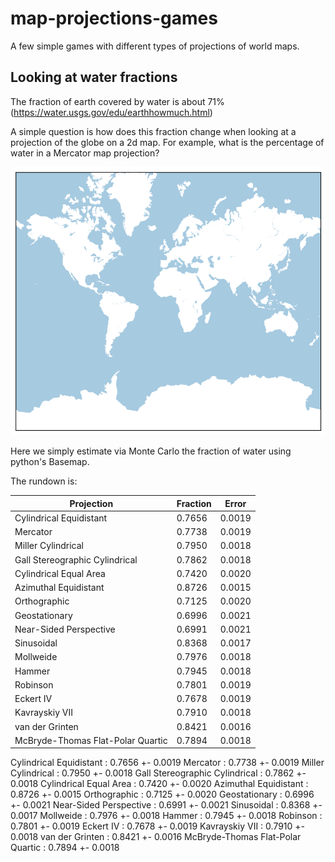 # map-projections-games

A few simple games with different types of projections of world maps.

## Looking at water fractions
The fraction of earth covered by water is about 71%
(https://water.usgs.gov/edu/earthhowmuch.html)

A simple question is how does this fraction change when looking at a
projection of the globe on a 2d map. For example, what is the
percentage of water in a Mercator map projection?

![Mercator projection](images/merc.png)


Here we simply estimate via Monte Carlo the fraction of water using
python's Basemap.

The rundown is:

| Projection                        | Fraction | Error  |
| --------------------------------- | -------- | ------ |
| Cylindrical Equidistant           |  0.7656  | 0.0019 |
| Mercator                          |  0.7738  | 0.0019 |
| Miller Cylindrical                |  0.7950  | 0.0018 |
| Gall Stereographic Cylindrical    |  0.7862  | 0.0018 |
| Cylindrical Equal Area            |  0.7420  | 0.0020 |
| Azimuthal Equidistant             |  0.8726  | 0.0015 |
| Orthographic                      |  0.7125  | 0.0020 |
| Geostationary                     |  0.6996  | 0.0021 |
| Near-Sided Perspective            |  0.6991  | 0.0021 |
| Sinusoidal                        |  0.8368  | 0.0017 |
| Mollweide                         |  0.7976  | 0.0018 |
| Hammer                            |  0.7945  | 0.0018 |
| Robinson                          |  0.7801  | 0.0019 |
| Eckert IV                         |  0.7678  | 0.0019 |
| Kavrayskiy VII                    |  0.7910  | 0.0018 |
| van der Grinten                   |  0.8421  | 0.0016 |
| McBryde-Thomas Flat-Polar Quartic |  0.7894  | 0.0018 |


Cylindrical Equidistant           :  0.7656 +- 0.0019
Mercator                          :  0.7738 +- 0.0019
Miller Cylindrical                :  0.7950 +- 0.0018
Gall Stereographic Cylindrical    :  0.7862 +- 0.0018
Cylindrical Equal Area            :  0.7420 +- 0.0020
Azimuthal Equidistant             :  0.8726 +- 0.0015
Orthographic                      :  0.7125 +- 0.0020
Geostationary                     :  0.6996 +- 0.0021
Near-Sided Perspective            :  0.6991 +- 0.0021
Sinusoidal                        :  0.8368 +- 0.0017
Mollweide                         :  0.7976 +- 0.0018
Hammer                            :  0.7945 +- 0.0018
Robinson                          :  0.7801 +- 0.0019
Eckert IV                         :  0.7678 +- 0.0019
Kavrayskiy VII                    :  0.7910 +- 0.0018
van der Grinten                   :  0.8421 +- 0.0016
McBryde-Thomas Flat-Polar Quartic :  0.7894 +- 0.0018
